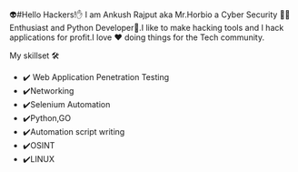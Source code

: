👽#Hello Hackers!✋
I am Ankush Rajput aka Mr.Horbio a Cyber Security 🧑‍💻Enthusiast and Python Developer🐍.I like to make hacking tools and I hack applications for profit.I love ❤️ doing things for the Tech community.

My skillset 🛠️

+ ✔️ Web Application Penetration Testing
+ ✔️Networking
+ ✔️Selenium Automation
+ ✔️Python,GO
+ ✔️Automation script writing
+ ✔️OSINT
+ ✔️LINUX
  
